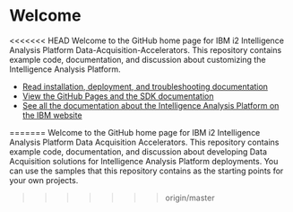 Welcome
=======

<<<<<<< HEAD
Welcome to the GitHub home page for IBM i2 Intelligence Analysis Platform Data-Acquisition-Accelerators. This repository contains example code, documentation, and discussion about customizing the Intelligence Analysis Platform.

-   [Read installation, deployment, and troubleshooting documentation](documentation/developer_essentials_welcome.md)
-   [View the GitHub Pages and the SDK documentation](http://ibm-i2.github.io/Intelligence-Analysis-Platform)
-   [See all the documentation about the Intelligence Analysis Platform on the IBM website](http://www-01.ibm.com/support/docview.wss?uid=swg27024896)


=======
Welcome to the GitHub home page for IBM i2 Intelligence Analysis Platform Data Acquisition Accelerators. This repository contains example code, documentation, and discussion about developing Data Acquisition solutions for Intelligence Analysis Platform deployments. You can use the samples that this repository contains as the starting points for your own projects.
>>>>>>> origin/master
